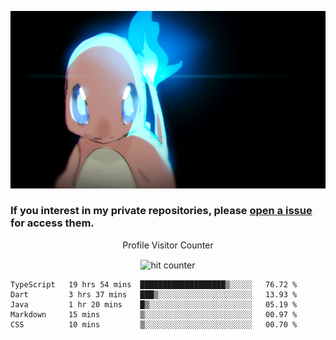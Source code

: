 [gif]: https://raw.githubusercontent.com/uysalserkan/uysalserkan/master/charmander-2.gif

![gif]

### If you interest in my private repositories, please [open a issue](https://github.com/uysalserkan/uysalserkan/issues) for access them.


<div align="center">
<p>Profile Visitor Counter</p>
<img src="https://profile-counter.glitch.me/uysalserkan/count.svg" alt="hit counter" align="center">
</div>

<!--START_SECTION:waka-->
```text
TypeScript   19 hrs 54 mins  ███████████████████▒░░░░░   76.72 % 
Dart         3 hrs 37 mins   ███▒░░░░░░░░░░░░░░░░░░░░░   13.93 % 
Java         1 hr 20 mins    █▒░░░░░░░░░░░░░░░░░░░░░░░   05.19 % 
Markdown     15 mins         ▒░░░░░░░░░░░░░░░░░░░░░░░░   00.97 % 
CSS          10 mins         ▒░░░░░░░░░░░░░░░░░░░░░░░░   00.70 % 
```
<!--END_SECTION:waka-->
